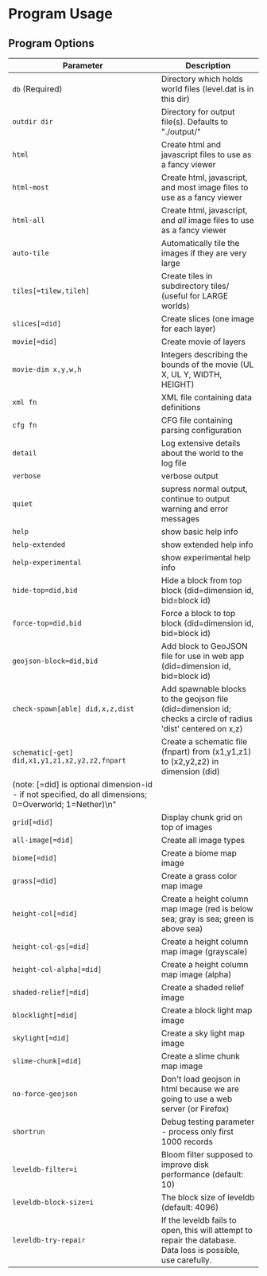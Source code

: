# Program Usage 

## Program Options

| Parameter                                      | Description                                                  |
|------------------------------------------------|--------------------------------------------------------------|
| `db` (Required)                                | Directory which holds world files (level.dat is in this dir) |
| `outdir dir`                                   | Directory for output file(s). Defaults to "./output/" |
| `html`                                         | Create html and javascript files to use as a fancy viewer |
| `html-most`                                    | Create html, javascript, and most image files to use as a fancy viewer |
| `html-all`                                     | Create html, javascript, and *all* image files to use as a fancy viewer |
| `auto-tile`                                    | Automatically tile the images if they are very large |
| `tiles[=tilew,tileh]`                          | Create tiles in subdirectory tiles/ (useful for LARGE worlds) |
| `slices[=did]`                                 | Create slices (one image for each layer) |
| `movie[=did]`                                  | Create movie of layers |
| `movie-dim x,y,w,h`                            | Integers describing the bounds of the movie (UL X, UL Y, WIDTH, HEIGHT) |
| `xml fn`                                       | XML file containing data definitions |
| `cfg fn`                                       | CFG file containing parsing configuration |
| `detail`                                       | Log extensive details about the world to the log file |
| `verbose`                                      | verbose output |
| `quiet`                                        | supress normal output, continue to output warning and error messages |
| `help`                                         | show basic help info |
| `help-extended`                                | show extended help info |
| `help-experimental`                            | show experimental help info |
| `hide-top=did,bid`                             | Hide a block from top block (did=dimension id, bid=block id) |
| `force-top=did,bid`                            | Force a block to top block (did=dimension id, bid=block id) |
| `geojson-block=did,bid`                        | Add block to GeoJSON file for use in web app (did=dimension id, bid=block id) |
| `check-spawn[able] did,x,z,dist`               | Add spawnable blocks to the geojson file (did=dimension id; checks a circle of radius 'dist' centered on x,z) |
| `schematic[-get] did,x1,y1,z1,x2,y2,z2,fnpart` | Create a schematic file (fnpart) from (x1,y1,z1) to (x2,y2,z2) in dimension (did) |
| (note: [=did] is optional dimension-id - if not specified, do all dimensions; 0=Overworld; 1=Nether)\n" |
| `grid[=did]`                                   | Display chunk grid on top of images |
| `all-image[=did]`                              | Create all image types |
| `biome[=did]`                                  | Create a biome map image |
| `grass[=did]`                                  | Create a grass color map image |
| `height-col[=did]`                             | Create a height column map image (red is below sea; gray is sea; green is above sea) |
| `height-col-gs[=did]`                          | Create a height column map image (grayscale) |
| `height-col-alpha[=did]`                       | Create a height column map image (alpha) |
| `shaded-relief[=did]`                          | Create a shaded relief image |
| `blocklight[=did]`                             | Create a block light map image |
| `skylight[=did]`                               | Create a sky light map image |
| `slime-chunk[=did]`                            | Create a slime chunk map image |
| `no-force-geojson`                             | Don't load geojson in html because we are going to use a web server (or Firefox) |
| `shortrun`                                     | Debug testing parameter - process only first 1000 records |
| `leveldb-filter=i`                             | Bloom filter supposed to improve disk performance (default: 10) |
| `leveldb-block-size=i`                         | The block size of leveldb (default: 4096) |
| `leveldb-try-repair`                           | If the leveldb fails to open, this will attempt to repair the database. Data loss is possible, use carefully. |